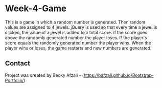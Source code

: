 # Week-4-Game

This is a game in which a random number is generated. Then random values are assigned to 4 jewels. jQuery is used so that every time a jewel is clicked, the value of a jewel is added to a total score. If the score goes above the randomly generated number the player loses. If the player's score equals the randomly generated number the player wins. When the player wins or loses, the game restarts and new numbers are generated.

## Contact

Project was created by Becky Afzali - (https://bafzali.github.io/Bootstrap-Portfolio/)